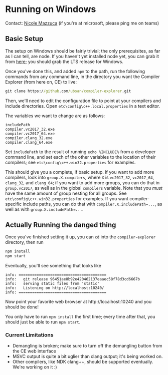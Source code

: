 # Running on Windows

Contact: [Nicole Mazzuca](https://github.com/ubsan) (if you're at microsoft, please ping me on teams)

## Basic Setup

The setup on Windows should be fairly trivial; the only prerequisites, as far as I can tell, are node. If you haven't yet installed node yet, you can grab it from
[here](https://nodejs.org/en/); you should grab the LTS release for Windows.

Once you've done this, and added `npm` to the path, run the following commands from any command line, in the directory you want the Compiler Explorer (from here on, CE) to live:

```bat
git clone https://github.com/ubsan/compiler-explorer.git
```

Then, we'll need to edit the configuration file to point at your compilers and include directories. Open `etc\config\c++.local.properties` in a text editor.

The variables we want to change are as follows:

```
includePath
compiler.vc2017_32.exe
compiler.vc2017_64.exe
compiler.clang_32.exe
compiler.clang_64.exe
```

Set `includePath` to the result of running `echo %INCLUDE%` from a developer command line, and set each of the other variables to the location of their compilers; see `etc\config\c++.win32.properties` for examples.

This should give you a complete, if basic setup. If you want to add more compilers, look into `group.X.compilers`, where `X` is `vc2017_32`, `vc2017_64`, `clang_32`, and `clang_64`; if you want to add more groups,
you can do that in `group.vc2017`, as well as in the global `compilers` variable. Note that you _must_ have the same amount of group nesting for all groups. See `etc\config\c++.win32.properties` for examples.
If you want compiler-specific include paths, you can do that with `compiler.X.includePath=...`, as well as with `group.X.includePath=...`.


## Actually Running the danged thing

Once you've finished setting it up, you can `cd` into the `compiler-explorer` directory, then run

```bat
npm install
npm start
```

Eventually, you'll see something that looks like

```
info: =======================================
info:   git release 96451ae8b92e420462137eaaec58f78d3cd6667b
info:   serving static files from 'static'
info:   Listening on http://localhost:10240/
info: =======================================
```

Now point your favorite web browser at http://localhost:10240 and you should be done!

You only have to run `npm install` the first time; every time after that, you should just be able to run `npm start`.

### Current Limitations

- Demangling is broken; make sure to turn off the demangling button from the CE web interface
- MSVC output is quite a bit uglier than clang output; it's being worked on.
- Other compilers, like NDK clang++, should be supported eventually. We're working on it :)
